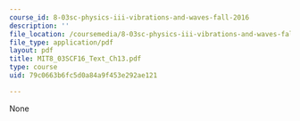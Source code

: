 ```yaml
---
course_id: 8-03sc-physics-iii-vibrations-and-waves-fall-2016
description: ''
file_location: /coursemedia/8-03sc-physics-iii-vibrations-and-waves-fall-2016/79c0663b6fc5d0a84a9f453e292ae121_MIT8_03SCF16_Text_Ch13.pdf
file_type: application/pdf
layout: pdf
title: MIT8_03SCF16_Text_Ch13.pdf
type: course
uid: 79c0663b6fc5d0a84a9f453e292ae121

---
```

None